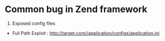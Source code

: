 # Common bug in Zend framework
1. Exposed config files
* Full Path Exploit : http://target.com//application/configs/application.ini
